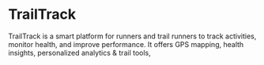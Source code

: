 # TrailTrack 

TrailTrack is a smart platform for runners and trail runners to track activities, monitor health, and improve performance. It offers GPS mapping, health insights, personalized analytics & trail tools,